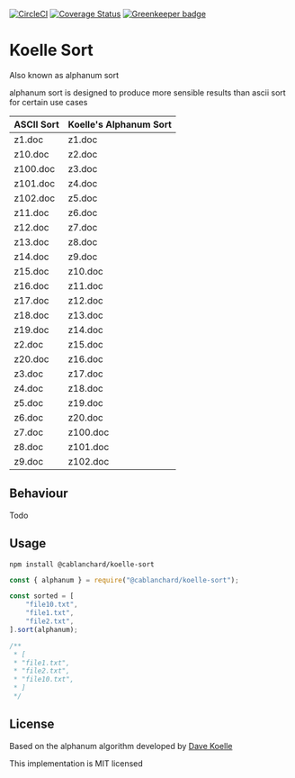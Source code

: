 [![CircleCI](https://circleci.com/gh/cblanc/koelle-sort.svg?style=svg)](https://circleci.com/gh/cblanc/koelle-sort) [![Coverage Status](https://coveralls.io/repos/github/cblanc/koelle-sort/badge.svg?branch=master)](https://coveralls.io/github/cblanc/koelle-sort?branch=master) [![Greenkeeper badge](https://badges.greenkeeper.io/cblanc/koelle-sort.svg)](https://greenkeeper.io/)

# Koelle Sort

Also known as alphanum sort

alphanum sort is designed to produce more sensible results than ascii sort for certain use cases

| ASCII Sort | Koelle's Alphanum Sort |
|:-----------|:-----------------------|
| z1.doc     | z1.doc                 |
| z10.doc    | z2.doc                 |
| z100.doc   | z3.doc                 |
| z101.doc   | z4.doc                 |
| z102.doc   | z5.doc                 |
| z11.doc    | z6.doc                 |
| z12.doc    | z7.doc                 |
| z13.doc    | z8.doc                 |
| z14.doc    | z9.doc                 |
| z15.doc    | z10.doc                |
| z16.doc    | z11.doc                |
| z17.doc    | z12.doc                |
| z18.doc    | z13.doc                |
| z19.doc    | z14.doc                |
| z2.doc     | z15.doc                |
| z20.doc    | z16.doc                |
| z3.doc     | z17.doc                |
| z4.doc     | z18.doc                |
| z5.doc     | z19.doc                |
| z6.doc     | z20.doc                |
| z7.doc     | z100.doc               |
| z8.doc     | z101.doc               |
| z9.doc     | z102.doc               |

## Behaviour

Todo

## Usage

```
npm install @cablanchard/koelle-sort
```

```javascript
const { alphanum } = require("@cablanchard/koelle-sort");

const sorted = [
	"file10.txt",
	"file1.txt",
	"file2.txt",
].sort(alphanum);

/**
 * [
 * "file1.txt",
 * "file2.txt",
 * "file10.txt",
 * ]
 */
```

## License

Based on the alphanum algorithm developed by [Dave Koelle](http://www.davekoelle.com/)

This implementation is MIT licensed
